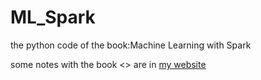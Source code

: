 # ML_Spark
the python code of the book:Machine Learning with Spark 

some notes with the book <<Machine Learning with Spark>> are in [my website](http://hacker/duanshishi.com)
